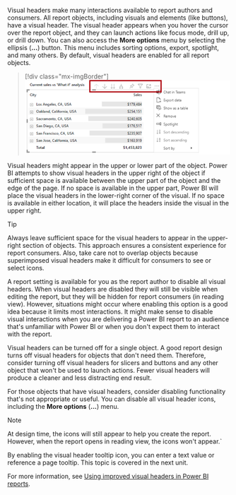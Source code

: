 Visual headers make many interactions available to report authors and consumers. All report objects, including visuals and elements (like buttons), have a visual header. The visual header appears when you hover the cursor over the report object, and they can launch actions like focus mode, drill up, or drill down. You can also access the **More options** menu by selecting the ellipsis (**...**) button. This menu includes sorting options, export, spotlight, and many others. By default, visual headers are enabled for all report objects.

> [!div class="mx-imgBorder"]
> [![Image shows visual headers More options menu including options to export data, spotlight, and sort.](../media/visual-headers.png)](../media/visual-headers.png#lightbox)

Visual headers might appear in the upper or lower part of the object. Power BI attempts to show visual headers in the upper right of the object if sufficient space is available between the upper part of the object and the edge of the page. If no space is available in the upper part, Power BI will place the visual headers in the lower-right corner of the visual. If no space is available in either location, it will place the headers inside the visual in the upper right.

> [!TIP]
> Always leave sufficient space for the visual headers to appear in the upper-right section of objects. This approach ensures a consistent experience for report consumers. Also, take care not to overlap objects because superimposed visual headers make it difficult for consumers to see or select icons.

A report setting is available for you as the report author to disable all visual headers. When visual headers are disabled they will still be visible when editing the report, but they will be hidden for report consumers (in reading view). However, situations might occur where enabling this option is a good idea because it limits most interactions. It might make sense to disable visual interactions when you are delivering a Power BI report to an audience that's unfamiliar with Power BI or when you don't expect them to interact with the report.

Visual headers can be turned off for a single object. A good report design turns off visual headers for objects that don't need them. Therefore, consider turning off visual headers for slicers and buttons and any other object that won't be used to launch actions. Fewer visual headers will produce a cleaner and less distracting end result.

For those objects that have visual headers, consider disabling functionality that's not appropriate or useful. You can disable all visual header icons, including the **More options** (**...**) menu.

> [!NOTE]
> At design time, the icons will still appear to help you create the report. However, when the report opens in reading view, the icons won't appear.`

By enabling the visual header tooltip icon, you can enter a text value or reference a page tooltip. This topic is covered in the next unit.

For more information, see [Using improved visual headers in Power BI reports](/power-bi/create-reports/desktop-visual-elements-for-reports#using-improved-visual-headers-in-power-bi-reports).
